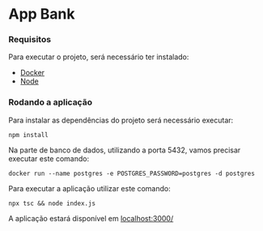 # App Bank

### Requisitos

Para executar o projeto, será necessário ter instalado:

- [Docker](https://www.docker.com/) 
- [Node](https://nodejs.org/en/download/)

### Rodando a aplicação

Para instalar as dependências do projeto será necessário executar:

```
npm install
```

Na parte de banco de dados, utilizando a porta 5432, vamos precisar executar este comando:

```
docker run --name postgres -e POSTGRES_PASSWORD=postgres -d postgres
```

Para executar a aplicação utilizar este comando:

```
npx tsc && node index.js
```

A aplicação estará disponível em [localhost:3000/](localhost:3000/) 


